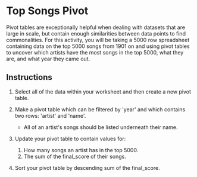 # Top Songs Pivot

Pivot tables are exceptionally helpful when dealing with datasets that are large in scale, but contain enough similarities between data points to find commonalities. For this activity, you will be taking a 5000 row spreadsheet containing data on the top 5000 songs from 1901 on and using pivot tables to uncover which artists have the most songs in the top 5000, what they are, and what year they came out.

## Instructions

1. Select all of the data within your worksheet and then create a new pivot table.

2. Make a pivot table which can be filtered by 'year' and which contains two rows: 'artist' and 'name'.

   * All of an artist's songs should be listed underneath their name.

3. Update your pivot table to contain values for:

   1. How many songs an artist has in the top 5000.
   2. The sum of the final_score of their songs.

4. Sort your pivot table by descending sum of the final_score.
